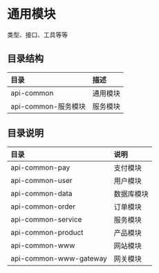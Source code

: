 # 通用模块

类型、接口、工具等等

## 目录结构

|目录|描述|
|:--|:--|
|api-common|通用模块|
|api-common-服务模块|服务模块|

## 目录说明

|目录|说明|
|:--|:--|
|api-common-pay|支付模块|
|api-common-user|用户模块|
|api-common-data|数据库模块|
|api-common-order|订单模块|
|api-common-service|服务模块|
|api-common-product|产品模块|
|api-common-www|网站模块|
|api-common-www-gateway|网关模块|

